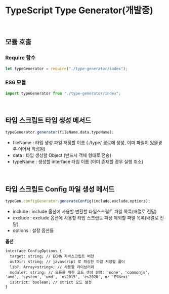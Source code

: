 # TypeScript Type Generator(개발중)

<br>

## 모듈 호출

### Require 함수

```javascript
let typeGenerator = require("./type-generator/index");
```

### ES6 모듈

```javascript
import typeGenerator from "./type-generator/index";
```

<br>

## 타입 스크립트 타입 생성 메서드

```javascript
typeGenerator.generator(fileName,data,typeName);
```

* fileName : 타입 생성 파일 저장할 이름 (./type/ 경로에 생성, 이미 파일이 있을경우 이어서 작성됨) 
* data : 타입 생성할 Object (반드시 객체 형태로 전송)
* typeName : 생성할 interface 타입 이름 (이미 존재할 경우 실행 취소)

<br>

## 타입 스크립트 Config 파일 생성 메서드

```javascript
typeGen.configGenerator.generateConfig(include,exclude,options);
```

* include : include 옵션에 사용할 변환할 타입스크립트 파일 목륵(배열로 전달)
* exclude : exclude 옵션에 사용할 타입 스크립트 파싱 제외할 파일 목록(배열로 전달)
* options : 설정 옵션들

**옵션**

```
interface ConfigOptions {
  target: string; // ECMA 자바스크립트 버전
  outDir: string; // javascript 로 파싱한 파일 저장할 폴더
  lib?: Array<string>; // 사용할 라이브러리
  module?: string; // 모듈을 위한 코드 생성 설정: 'none', 'commonjs', 'amd', 'system', 'umd', 'es2015', 'es2020', or 'ESNext'
  isStrict: boolean; // strict 모드 설정
}
```


